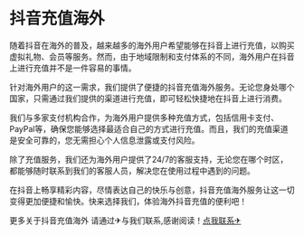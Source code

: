 # 抖音充值海外

随着抖音在海外的普及，越来越多的海外用户希望能够在抖音上进行充值，以购买虚拟礼物、会员等服务。然而，由于地域限制和支付体系的不同，海外用户在抖音上进行充值并不是一件容易的事情。

针对海外用户的这一需求，我们提供了便捷的抖音充值海外服务。无论您身处哪个国家，只需通过我们提供的渠道进行充值，即可轻松快捷地在抖音上进行消费。

我们与多家支付机构合作，为海外用户提供多种充值方式，包括信用卡支付、PayPal等，确保您能够选择最适合自己的方式进行充值。而且，我们的充值渠道是安全可靠的，您无需担心个人信息泄露或支付风险。

除了充值服务，我们还为海外用户提供了24/7的客服支持，无论您在哪个时区，都能够随时联系到我们的客服人员，解决您在使用过程中遇到的问题。

在抖音上畅享精彩内容，尽情表达自己的快乐与创意，抖音充值海外服务让这一切变得更加便捷和愉快。快来选择我们，体验海外抖音充值的便利吧！

更多关于抖音充值海外 请通过✈与我们联系,感谢阅读！[点我联系✈](https://help.G208.com)